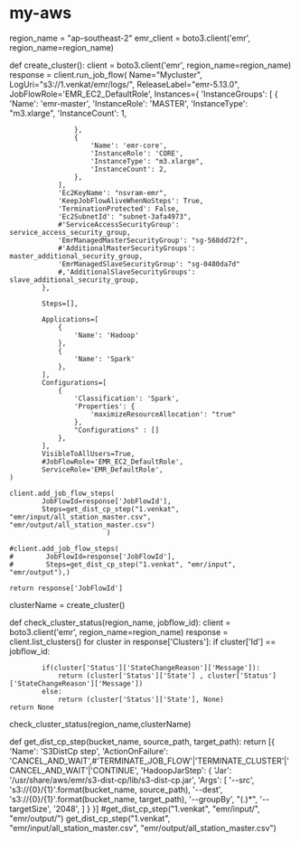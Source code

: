 # my-aws


region_name = "ap-southeast-2"
emr_client = boto3.client('emr', region_name=region_name)


def create_cluster():
    client = boto3.client('emr', region_name=region_name)
    response = client.run_job_flow(
            Name="Mycluster",
            LogUri="s3://1.venkat/emr/logs/",
            ReleaseLabel="emr-5.13.0",
            JobFlowRole='EMR_EC2_DefaultRole',
            Instances={
                'InstanceGroups': [
                    {
                        'Name': 'emr-master',
                        'InstanceRole': 'MASTER',
                        'InstanceType': "m3.xlarge",
                        'InstanceCount': 1,
                            
                    },
                    {
                        'Name': 'emr-core',
                        'InstanceRole': 'CORE',
                        'InstanceType': "m3.xlarge",
                        'InstanceCount': 2,
                    },
                ],
                'Ec2KeyName': "nsvram-emr",
                'KeepJobFlowAliveWhenNoSteps': True,
                'TerminationProtected': False,
                'Ec2SubnetId': "subnet-3afa4973",
                #'ServiceAccessSecurityGroup': service_access_security_group,
                'EmrManagedMasterSecurityGroup': "sg-568dd72f",
                #'AdditionalMasterSecurityGroups': master_additional_security_group,
                'EmrManagedSlaveSecurityGroup': "sg-0480da7d"
                #,'AdditionalSlaveSecurityGroups': slave_additional_security_group,
            },
        
            Steps=[],
        
            Applications=[
                {
                    'Name': 'Hadoop'
                },
                {
                    'Name': 'Spark'
                },
            ],
            Configurations=[
                {
                    'Classification': 'Spark',
                    'Properties': {
                        'maximizeResourceAllocation': "true"
                    },
                    "Configurations" : []
                },
            ],
            VisibleToAllUsers=True,
            #JobFlowRole='EMR_EC2_DefaultRole',
            ServiceRole='EMR_DefaultRole',
    )

    client.add_job_flow_steps(
            JobFlowId=response['JobFlowId'],
            Steps=get_dist_cp_step("1.venkat", "emr/input/all_station_master.csv", "emr/output/all_station_master.csv")
                            )
    
    #client.add_job_flow_steps(
    #        JobFlowId=response['JobFlowId'],
    #        Steps=get_dist_cp_step("1.venkat", "emr/input", "emr/output"),)
    
    return response['JobFlowId']
    
    
clusterName = create_cluster()

def check_cluster_status(region_name, jobflow_id):
    client = boto3.client('emr', region_name=region_name)
    response = client.list_clusters()
    for cluster in response['Clusters']:
        if cluster['Id'] == jobflow_id:
            
            if(cluster['Status']['StateChangeReason']['Message']):
                return (cluster['Status']['State'] , cluster['Status']['StateChangeReason']['Message'])
            else:
                return (cluster['Status']['State'], None)
    return None
check_cluster_status(region_name,clusterName)



def get_dist_cp_step(bucket_name, source_path, target_path):
    return [{
        'Name': 'S3DistCp step',
        'ActionOnFailure': 'CANCEL_AND_WAIT',#'TERMINATE_JOB_FLOW'|'TERMINATE_CLUSTER'|'CANCEL_AND_WAIT'|'CONTINUE',
        'HadoopJarStep': {
            'Jar': '/usr/share/aws/emr/s3-dist-cp/lib/s3-dist-cp.jar',
            'Args': [
                '--src',
                's3://{0}/{1}'.format(bucket_name, source_path),
                '--dest',
                's3://{0}/{1}'.format(bucket_name, target_path),
                '--groupBy',
                "(.)*",
                '--targetSize',
                '2048',
            ]
        }
    }]
#get_dist_cp_step("1.venkat", "emr/input/", "emr/output/")
get_dist_cp_step("1.venkat", "emr/input/all_station_master.csv", "emr/output/all_station_master.csv")
